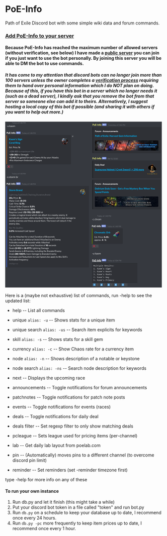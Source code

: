 # PoE-Info
Path of Exile Discord bot with some simple wiki data and forum commands.

### [Add PoE-Info to your server](https://discordapp.com/oauth2/authorize?client_id=313788924151726082&scope=bot&permissions=420928)
#### Because PoE-Info has reached the maximum number of allowed servers (without verification, see below) I have made a [public server](https://discord.gg/Z7fZvVMQSH) you can join if you just want to use the bot personally. By joining this server you will be able to DM the bot to use commands.
##### It has come to my attention that discord bots can no longer join more than 100 servers unless the owner completes a [verification process](https://blog.discordapp.com/4e6e050ab52e) requiring them to hand over personal information which I do _NOT_ plan on doing. Because of this, if you have this bot in a server which no longer needs it (such as a dead server), I kindly ask that you remove the bot from that server so someone else can add it to theirs. Alternatively, I suggest hosting a local copy of this bot if possible (and sharing it with others if you want to help out more.)
![Example Image](https://raw.githubusercontent.com/NeverDecaf/PoE-Info/master/sample.PNG)

Here is a (maybe not exhaustive) list of commands, run -help to see the updated list:
- help -- List all commands
- unique `alias: -u` -- Shows stats for a unique item
- unique search `alias: -us` -- Search item explicits for keywords
- skill `alias: -s` --   Shows stats for a skill gem
- currency `alias: -c` -- Show Chaos rate for a currency item
- node `alias: -n` -- Shows description of a notable or keystone
- node search `alias: -ns` -- Search node description for keywords
- next     --    Displays the upcoming race
- announcements -- Toggle notifications for forum announcements
- patchnotes  -- Toggle notifications for patch note posts
- events   -- Toggle notifications for events (races)
- deals   -- Toggle notifications for daily deal
- deals filter  -- Set regexp filter to only show matching deals
- pcleague -- Sets league used for pricing items (per-channel)
- lab	-- Get daily lab layout from poelab.com

- pin	-- (Automatically) moves pins to a different channel (to overcome discord pin limit)
- reminder	-- Set reminders (set -reminder timezone first)

type -help <command> for more info on any of these

#### To run your own instance
1. Run db.py and let it finish (this might take a while)
2. Put your discord bot token in a file called "token" and run bot.py
3. Run `db.py` on a schedule to keep your database up to date, I recommend once every 24 hours.
4. Run `db.py -pc` more frequently to keep item prices up to date, I recommend once every 1 hour.